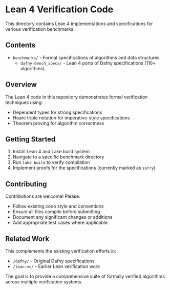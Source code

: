 # Lean 4 Verification Code

This directory contains Lean 4 implementations and specifications for various verification benchmarks.

## Contents

- `benchmarks/` - Formal specifications of algorithms and data structures
  - `dafny-bench_specs/` - Lean 4 ports of Dafny specifications (110+ algorithms)

## Overview

The Lean 4 code in this repository demonstrates formal verification techniques using:
- Dependent types for strong specifications
- Hoare triple notation for imperative-style specifications
- Theorem proving for algorithm correctness

## Getting Started

1. Install Lean 4 and Lake build system
2. Navigate to a specific benchmark directory
3. Run `lake build` to verify compilation
4. Implement proofs for the specifications (currently marked as `sorry`)

## Contributing

Contributions are welcome! Please:
- Follow existing code style and conventions
- Ensure all files compile before submitting
- Document any significant changes or additions
- Add appropriate test cases where applicable

## Related Work

This complements the existing verification efforts in:
- `/dafny/` - Original Dafny specifications
- `/lean-vc/` - Earlier Lean verification work

The goal is to provide a comprehensive suite of formally verified algorithms across multiple verification systems.